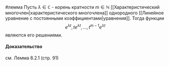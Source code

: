 #лемма
Пусть $\lambda\in\mathbb{C}$ - корень кратности $m\in\mathbb{N}$ [[Характеристический многочлен|характеристического многочлена]] однородного [[Линейное уравнение с постоянными коэффициентами|уравнения]]. Тогда функции $$e^{\lambda t}, te^{\lambda t},\dots,t^{m-1}e^{\lambda t}$$ являются его решениями.
#### Доказательство 
см. Лемма 8.2.1 (стр. 91)

